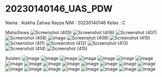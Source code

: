 # 20230140146_UAS_PDW

Nama : Aiskha Zahwa Rayya
NIM : 20230140146
Kelas : C

MahaSiswa
![Screenshot (405)](https://github.com/user-attachments/assets/8121a6f2-9513-4bb1-a743-0a70645c2b8f)
![Screenshot (406)](https://github.com/user-attachments/assets/0da2c19f-49d3-4ebc-b9d7-d408562064eb)
![Screenshot (407)](https://github.com/user-attachments/assets/8a0f1f64-fc2d-400a-9068-776a45cd61d6)
![Screenshot (408)](https://github.com/user-attachments/assets/982f0d5c-8080-4c42-8cce-644baa789845)
![image](https://github.com/user-attachments/assets/f9507fe1-abad-4dc0-b7f8-d582e91a9d16)
![Screenshot (409)](https://github.com/user-attachments/assets/d54f85a7-5b1a-4092-8e50-56e68d67555d)
![Screenshot (410)](https://github.com/user-attachments/assets/2c82637d-e8ee-4902-8ff1-a3f5701c3dd5)
![Screenshot (411)](https://github.com/user-attachments/assets/4ede4414-bd2b-44db-8b9c-c340de7a2254)
![Screenshot (412)](https://github.com/user-attachments/assets/ba4e94d0-9c34-4a7e-95c0-91b3e47ee74b)
![Screenshot (413)](https://github.com/user-attachments/assets/e28963bc-64b8-4b6f-b52f-a9cddf7a9aaf)
![Screenshot (414)](https://github.com/user-attachments/assets/4f35602b-cd78-4e8c-9890-5ed36d23f1ec)
![Screenshot (415)](https://github.com/user-attachments/assets/2845fbcf-5bd9-41c8-86df-9e7f91f21da4)

Asisten
![image](https://github.com/user-attachments/assets/19783f18-afda-4e76-a59a-c758ba64af62)
![image](https://github.com/user-attachments/assets/eb28fa1a-77de-4943-8e2f-efb2ee30b839)
![image](https://github.com/user-attachments/assets/da2ff18a-26d5-4740-a5f0-a867956478aa)
![image](https://github.com/user-attachments/assets/608d40bd-c8ed-42bd-b1b6-4499b18d2563)
![image](https://github.com/user-attachments/assets/3b1a3d25-ca77-4687-ada6-2a0b0b8dee80)
![image](https://github.com/user-attachments/assets/4ba1b4dc-14ab-4b04-a889-a020fca03462)
![image](https://github.com/user-attachments/assets/b558f173-3a64-4bde-9f4b-13cd5a1e9acd)
![image](https://github.com/user-attachments/assets/08940e60-417d-4bf1-8ba9-ec6ad69513c2)
![image](https://github.com/user-attachments/assets/1a7c2cf8-88bb-4a3f-b88c-ad8501060988)
![image](https://github.com/user-attachments/assets/c35ba980-7983-46fb-b397-9333e4fad85f)
![image](https://github.com/user-attachments/assets/f0e74f69-c171-4663-8ff3-4b268860c7dc)
![image](https://github.com/user-attachments/assets/55529551-3852-4b74-b679-f7d51f84793c)
![image](https://github.com/user-attachments/assets/0179c2b1-9227-4436-9251-d16f60d011ca)
![image](https://github.com/user-attachments/assets/81142ff6-4401-417b-a76b-11b4bc7259e4)
![image](https://github.com/user-attachments/assets/b75a1022-ec23-4198-bcf5-926cc9912379)
![image](https://github.com/user-attachments/assets/1be00671-c444-4441-ba68-dc61c2a5c824)
![image](https://github.com/user-attachments/assets/46cc483a-9717-4b44-a4b3-34bde1023711)
![image](https://github.com/user-attachments/assets/a815632c-e7ad-42c7-b69d-330898dae5f7)
![image](https://github.com/user-attachments/assets/a5dd71a1-9b37-48bb-8e57-ff7c6bf7ce1b)
![image](https://github.com/user-attachments/assets/60df559e-9594-4653-81a4-65bd5294a8c6)
![image](https://github.com/user-attachments/assets/26a07d4c-67b4-4576-928f-0a037ef4c7e7)
![image](https://github.com/user-attachments/assets/d9e39c01-e0cc-4ee5-8399-e8a4e5e76112)
![image](https://github.com/user-attachments/assets/89dc278a-db5a-4866-bd97-30c6642cb5da)


